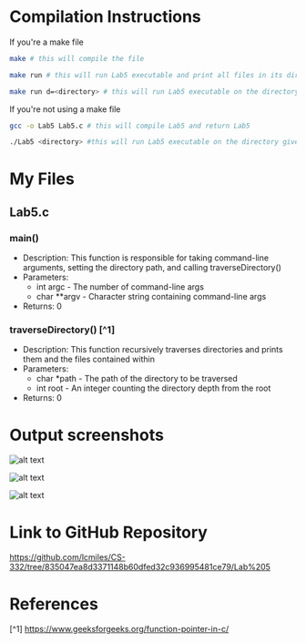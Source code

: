 # Compilation Instructions

If you're a make file
```bash
make # this will compile the file

make run # this will run Lab5 executable and print all files in its directory

make run d=<directory> # this will run Lab5 executable on the directory given as an argument
```

If you're not using a make file
```bash
gcc -o Lab5 Lab5.c # this will compile Lab5 and return Lab5

./Lab5 <directory> #this will run Lab5 executable on the directory given as an argument
```

# My Files
## Lab5.c

### main()

* Description: This function is responsible for taking command-line arguments, setting the directory path, and calling traverseDirectory()
* Parameters:
    * int argc - The number of command-line args
    * char **argv - Character string containing command-line args
* Returns: 0

### traverseDirectory() [^1]

* Description: This function recursively traverses directories and prints them and the files contained within
* Parameters:
    * char *path - The path of the directory to be traversed
    * int root - An integer counting the directory depth from the root
* Returns: 0

# Output screenshots

![alt text](https://github.com/lcmiles/CS-332/blob/main/Lab%205/Screenshot%202024-02-09%20at%2010.39.18%E2%80%AFAM.png?raw=true)

![alt text](https://github.com/lcmiles/CS-332/blob/main/Lab%205/Screenshot%202024-02-09%20at%2010.38.20%E2%80%AFAM.png?raw=true)

![alt text](https://github.com/lcmiles/CS-332/blob/main/Lab%205/Screenshot%202024-02-09%20at%2010.28.20%E2%80%AFAM.png?raw=true)

# Link to GitHub Repository

https://github.com/lcmiles/CS-332/tree/835047ea8d3371148b60dfed32c936995481ce79/Lab%205

# References

[^1] https://www.geeksforgeeks.org/function-pointer-in-c/